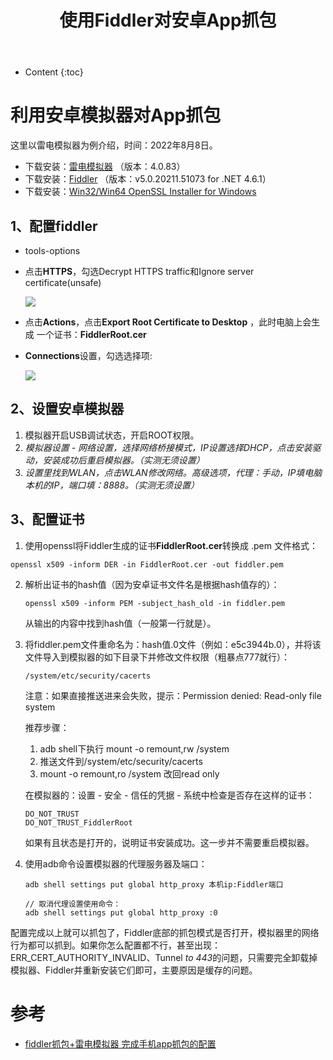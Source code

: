﻿---
layout:		post
category:	"soft"
title:		"使用Fiddler对安卓App抓包"

tags:		[fiddler,Android]
---
- Content
{:toc}
# 利用安卓模拟器对App抓包

这里以雷电模拟器为例介绍，时间：2022年8月8日。

- 下载安装：[雷电模拟器](https://www.ldmnq.com/) （版本：4.0.83）
- 下载安装：[Fiddler](https://www.telerik.com/download/fiddler) （版本：v5.0.20211.51073 for .NET 4.6.1）
- 下载安装：[Win32/Win64 OpenSSL Installer for Windows](http://slproweb.com/products/Win32OpenSSL.html)

## 1、配置fiddler

- tools-options

- 点击**HTTPS**，勾选Decrypt HTTPS traffic和Ignore server certificate(unsafe)

  ![](https://img-blog.csdnimg.cn/20200531161239132.png)

- 点击**Actions**，点击**Export Root Certificate to Desktop** ，此时电脑上会生成 一个证书：**FiddlerRoot.cer**

- **Connections**设置，勾选选择项:

  ![](https://img-blog.csdnimg.cn/202005311612393.png)





## 2、设置安卓模拟器

1. 模拟器开启USB调试状态，开启ROOT权限。
2. *模拟器设置 - 网络设置，选择网络桥接模式，IP设置选择DHCP，点击安装驱动，安装成功后重启模拟器。（实测无须设置）*
3. *设置里找到WLAN，点击WLAN修改网络。高级选项，代理：手动，IP填电脑本机的IP，端口填：8888。（实测无须设置）*



## 3、配置证书

1. 使用openssl将Fiddler生成的证书**FiddlerRoot.cer**转换成 .pem 文件格式：

```
openssl x509 -inform DER -in FiddlerRoot.cer -out fiddler.pem
```

2. 解析出证书的hash值（因为安卓证书文件名是根据hash值存的）：

   ```
   openssl x509 -inform PEM -subject_hash_old -in fiddler.pem
   ```

   从输出的内容中找到hash值（一般第一行就是）。

3. 将fiddler.pem文件重命名为：hash值.0文件（例如：e5c3944b.0），并将该文件导入到模拟器的如下目录下并修改文件权限（粗暴点777就行）：

   ```
   /system/etc/security/cacerts
   ```

   注意：如果直接推送进来会失败，提示：Permission denied: Read-only file system

   推荐步骤：

   1. adb shell下执行 mount -o remount,rw /system 
   2. 推送文件到/system/etc/security/cacerts
   3. mount -o remount,ro /system 改回read only

   在模拟器的：设置 - 安全 - 信任的凭据 - 系统中检查是否存在这样的证书：

   ```
   DO_NOT_TRUST
   DO_NOT_TRUST_FiddlerRoot
   ```

   如果有且状态是打开的，说明证书安装成功。这一步并不需要重启模拟器。

   

5. 使用adb命令设置模拟器的代理服务器及端口：

   ```
   adb shell settings put global http_proxy 本机ip:Fiddler端口
   
   // 取消代理设置使用命令：
   adb shell settings put global http_proxy :0
   ```



配置完成以上就可以抓包了，Fiddler底部的抓包模式是否打开，模拟器里的网络行为都可以抓到。如果你怎么配置都不行，甚至出现：ERR_CERT_AUTHORITY_INVALID、Tunnel *to* *443*的问题，只需要完全卸载掉模拟器、Fiddler并重新安装它们即可，主要原因是缓存的问题。




# 参考

- [fiddler抓包+雷电模拟器 完成手机app抓包的配置](https://www.likecs.com/show-205182531.html)